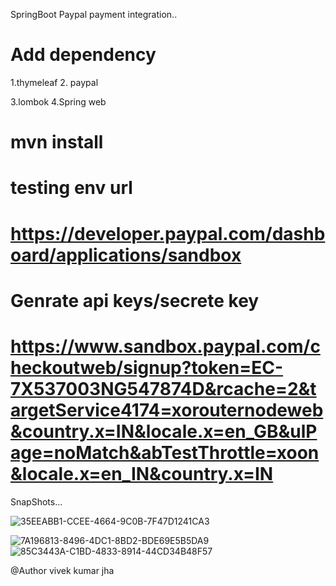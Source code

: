 SpringBoot Paypal payment integration..


 #  Add dependency

 1.thymeleaf
 2. paypal
 <!-- <dependency>
			<groupId>com.paypal.sdk</groupId>
			<artifactId>rest-api-sdk</artifactId>
			<version>1.4.2</version>
		</dependency> -->
 3.lombok
 4.Spring web
  # mvn install
  
  
# testing env url
# https://developer.paypal.com/dashboard/applications/sandbox
# Genrate api keys/secrete key 
# https://www.sandbox.paypal.com/checkoutweb/signup?token=EC-7X537003NG547874D&rcache=2&targetService4174=xorouternodeweb&country.x=IN&locale.x=en_GB&ulPage=noMatch&abTestThrottle=xoon&locale.x=en_IN&country.x=IN



SnapShots...

![35EEABB1-CCEE-4664-9C0B-7F47D1241CA3](https://user-images.githubusercontent.com/67068290/206871800-1728ee5b-6a93-4f96-ad8c-a87d9278cd7a.png)

![7A196813-8496-4DC1-8BD2-BDE69E5B5DA9](https://user-images.githubusercontent.com/67068290/206871808-ee6962b7-7552-471b-a081-ee3e1593dede.png)
![85C3443A-C1BD-4833-8914-44CD34B48F57](https://user-images.githubusercontent.com/67068290/206871812-21e0e3b0-06e9-4440-8505-dce6b0d5ce93.png)


@Author vivek kumar jha 
